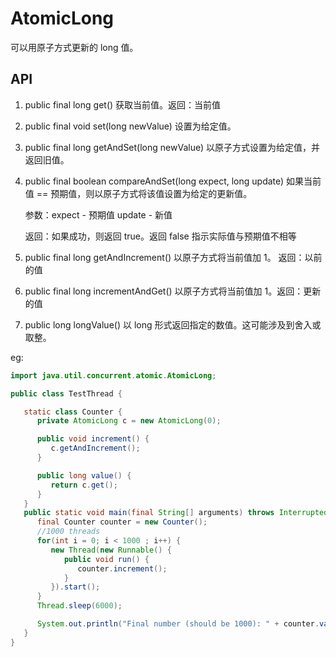 # AtomicLong

可以用原子方式更新的 long 值。

## API

1. public final long get\(\)  获取当前值。返回：当前值
2. public final void set\(long newValue\)  设置为给定值。
3. public final long getAndSet\(long newValue\)  以原子方式设置为给定值，并返回旧值。
4. public final boolean compareAndSet\(long expect, long update\) 如果当前值 == 预期值，则以原子方式将该值设置为给定的更新值。

   参数：expect - 预期值 update - 新值

   返回：如果成功，则返回 true。返回 false 指示实际值与预期值不相等

5. public final long getAndIncrement\(\)  以原子方式将当前值加 1。 返回：以前的值
6. public final long incrementAndGet\(\)   以原子方式将当前值加 1。返回：更新的值
7. public long longValue\(\) 以 long 形式返回指定的数值。这可能涉及到舍入或取整。

eg:

```java
import java.util.concurrent.atomic.AtomicLong;

public class TestThread {

   static class Counter {
      private AtomicLong c = new AtomicLong(0);

      public void increment() {
         c.getAndIncrement();
      }

      public long value() {
         return c.get();
      }
   }
   public static void main(final String[] arguments) throws InterruptedException {
      final Counter counter = new Counter();
      //1000 threads
      for(int i = 0; i < 1000 ; i++) {
         new Thread(new Runnable() {
            public void run() {
               counter.increment();
            }
         }).start();
      }  
      Thread.sleep(6000);

      System.out.println("Final number (should be 1000): " + counter.value());
   }  
}
```

